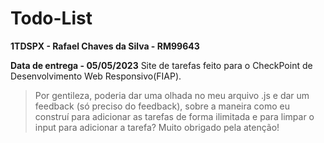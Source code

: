 # Todo-List
**1TDSPX - Rafael Chaves da Silva - RM99643**

**Data de entrega - 05/05/2023**
Site de tarefas feito para o CheckPoint de Desenvolvimento Web Responsivo(FIAP).
> Por gentileza, poderia dar uma olhada no meu arquivo .js e dar um feedback (só preciso do feedback), sobre a maneira como eu construí para adicionar as tarefas de forma ilimitada e para limpar o input para adicionar a tarefa? Muito obrigado pela atenção!